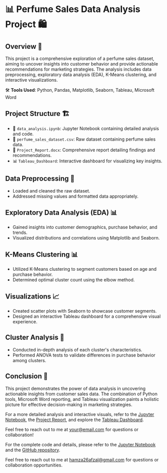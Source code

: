 # 📊 Perfume Sales Data Analysis Project 🛍️

## Overview 📝

This project is a comprehensive exploration of a perfume sales dataset, aiming to uncover insights into customer behavior and provide actionable recommendations for marketing strategies. The analysis includes data preprocessing, exploratory data analysis (EDA), K-Means clustering, and interactive visualizations.

🛠️ **Tools Used**: Python, Pandas, Matplotlib, Seaborn, Tableau, Microsoft Word

## Project Structure 🏗️

- 📁 `data_analysis.ipynb`: Jupyter Notebook containing detailed analysis and code.
- 📂 `perfume_sales_dataset.csv`: Raw dataset containing perfume sales data.
- 📄 `Project_Report.docx`: Comprehensive report detailing findings and recommendations.
- 📊 `Tableau_Dashboard`: Interactive dashboard for visualizing key insights.

## Data Preprocessing 🧹

- Loaded and cleaned the raw dataset.
- Addressed missing values and formatted data appropriately.

## Exploratory Data Analysis (EDA) 📊

- Gained insights into customer demographics, purchase behavior, and trends.
- Visualized distributions and correlations using Matplotlib and Seaborn.

## K-Means Clustering 📊

- Utilized K-Means clustering to segment customers based on age and purchase behavior.
- Determined optimal cluster count using the elbow method.

## Visualizations 📈

- Created scatter plots with Seaborn to showcase customer segments.
- Designed an interactive Tableau dashboard for a comprehensive visual experience.

## Cluster Analysis 🧮

- Conducted in-depth analysis of each cluster's characteristics.
- Performed ANOVA tests to validate differences in purchase behavior among clusters.

## Conclusion 🎉

This project demonstrates the power of data analysis in uncovering actionable insights from customer sales data. The combination of Python tools, Microsoft Word reporting, and Tableau visualization paints a holistic picture for effective decision-making in marketing strategies.

For a more detailed analysis and interactive visuals, refer to the [Jupyter Notebook](data_analysis.ipynb), the [Project Report](Project_Report.docx), and explore the [Tableau Dashboard](Tableau_Dashboard).

Feel free to reach out to me at [your@email.com](mailto:your@email.com) for questions or collaboration!


For the complete code and details, please refer to the [Jupyter Notebook](perfume_sales_data.ipynb) and the [GitHub repository](https://github.com/hamzaafzalv/your_perfume_shop).

Feel free to reach out to me at [hamza26afzal@gmail.com](mailto:hamza26afzal@gmail.com) for questions or collaboration opportunities.
